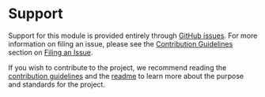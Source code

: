 # Support

Support for this module is provided entirely through [GitHub issues][issues].  For more information on filing an
issue, please see the [Contribution Guidelines][contributing] section on [Filing an Issue][contributing-issue].

If you wish to contribute to the project, we recommend reading the [contribution guidelines][contributing] and the
[readme][readme] to learn more about the purpose and standards for the project.


[readme]:             https://github.com/andrewvaughan/ansible-role-server-harden/blob/master/README.md
[contributing]:       https://github.com/andrewvaughan/ansible-role-server-harden/blob/master/CONTRIBUTING.md
[contributing-issue]: https://github.com/andrewvaughan/ansible-role-server-harden/blob/master/CONTRIBUTING.md#ways-to-contribute

[issues]:             https://github.com/andrewvaughan/ansible-role-server-harden/issues

